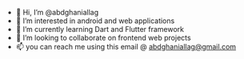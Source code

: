 - 👋 Hi, I’m @abdghaniallag
- 👀 I’m interested in android and web applications
- 🌱 I’m currently learning Dart and Flutter framework  
- 💞️ I’m looking to collaborate on frontend web projects
- 📫 you can reach me using this email @ abdghaniallag@gmail.com

<!---
abdghaniallag/abdghaniallag is a ✨ special ✨ repository because its `README.md` (this file) appears on your GitHub profile.
You can click the Preview link to take a look at your changes.
--->

